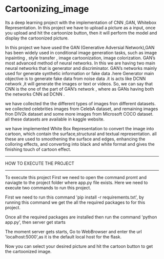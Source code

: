 # Cartoonizing_image

Its a deep learning project with the implementation of CNN ,GAN, Whitebox Representation. In this project we have to upload a picture as a input, once you upload and hit the cartoonize button, then it will perform the model and display the cartoonized picture.

In this project we have used the GAN (Generative Adversial Network),GAN has been widely used in conditional image generation tasks, such as image inpainting , style transfer , image cartoonization, image colorization. GAN’s most advanced method of neural networks. In this we are having two main neural networks that is generator and discriminator. GAN’s networks mainly used for generate synthetic information or fake data .here Generator main objective is to generate fake data from noise data .it is acts like DCNN network ,it will generate the images or text or videos. So, we can say that CNN is the one of the part of GAN’s network , where as GANs having both the networks CNN ad DCNN .

we have collected the the different types of images fron different datasets. we collected celebrities images from CelebA dataset, and remaining images fron DIV2k dataset and some more images from Microsoft COCO dataset. all these datasets are available in kaggle website.

we have implemented White Box Representation to convert the image into cartoon, which contain the surface,structural and textual representation. all these are used to smoothening the surface and edges, enhancing the colloring effects, and converting into black and white format and gives the finishing touch of cartoon effect.

*****************
HOW TO EXECUTE THE PROJECT 
*****************

To execute this project First we need to open the command promt and naviagte to the project folder where app.py file exists. Here we need to execute two commands to run this project.

First we need to run this command 'pip install -r requirements.txt', by running this command we get the all the required packages to for this project.

Once all the required packages are installed then run the command 'python app.py', then server get starts

The moment server gets starts, Go to WebBrowser and enter the url 'localhost:5000',as it is the default local host for the flask. 

Now you can select your desired picture and hit the cartoon button to get the cartoonized image. 
